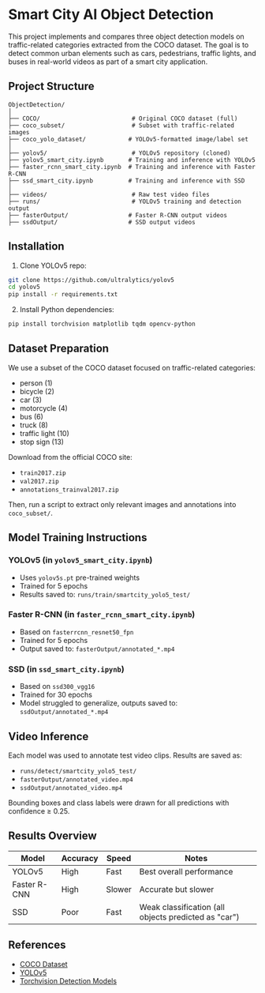 
# Smart City AI Object Detection

This project implements and compares three object detection models on traffic-related categories extracted from the COCO dataset. The goal is to detect common urban elements such as cars, pedestrians, traffic lights, and buses in real-world videos as part of a smart city application.

##  Project Structure

```
ObjectDetection/
│
├── COCO/                          # Original COCO dataset (full)
├── coco_subset/                   # Subset with traffic-related images
├── coco_yolo_dataset/            # YOLOv5-formatted image/label set
│
├── yolov5/                        # YOLOv5 repository (cloned)
├── yolov5_smart_city.ipynb       # Training and inference with YOLOv5
├── faster_rcnn_smart_city.ipynb  # Training and inference with Faster R-CNN
├── ssd_smart_city.ipynb          # Training and inference with SSD
│
├── videos/                        # Raw test video files
├── runs/                          # YOLOv5 training and detection output
├── fasterOutput/                 # Faster R-CNN output videos
├── ssdOutput/                    # SSD output videos
```

##  Installation

1. Clone YOLOv5 repo:
```bash
git clone https://github.com/ultralytics/yolov5
cd yolov5
pip install -r requirements.txt
```

2. Install Python dependencies:
```bash
pip install torchvision matplotlib tqdm opencv-python
```

##  Dataset Preparation

We use a subset of the COCO dataset focused on traffic-related categories:

- person (1)
- bicycle (2)
- car (3)
- motorcycle (4)
- bus (6)
- truck (8)
- traffic light (10)
- stop sign (13)

Download from the official COCO site:
- `train2017.zip`
- `val2017.zip`
- `annotations_trainval2017.zip`

Then, run a script to extract only relevant images and annotations into `coco_subset/`.

##  Model Training Instructions

### YOLOv5 (in `yolov5_smart_city.ipynb`)
- Uses `yolov5s.pt` pre-trained weights
- Trained for 5 epochs
- Results saved to: `runs/train/smartcity_yolo5_test/`

### Faster R-CNN (in `faster_rcnn_smart_city.ipynb`)
- Based on `fasterrcnn_resnet50_fpn`
- Trained for 5 epochs
- Output saved to: `fasterOutput/annotated_*.mp4`

### SSD (in `ssd_smart_city.ipynb`)
- Based on `ssd300_vgg16`
- Trained for 30 epochs
- Model struggled to generalize, outputs saved to: `ssdOutput/annotated_*.mp4`

##  Video Inference

Each model was used to annotate test video clips. Results are saved as:

- `runs/detect/smartcity_yolo5_test/`
- `fasterOutput/annotated_video.mp4`
- `ssdOutput/annotated_video.mp4`

Bounding boxes and class labels were drawn for all predictions with confidence ≥ 0.25.

##  Results Overview

| Model        | Accuracy | Speed | Notes |
|--------------|----------|--------|-------|
| YOLOv5       |  High   |  Fast | Best overall performance |
| Faster R-CNN |  High   |  Slower | Accurate but slower |
| SSD          |  Poor  |  Fast | Weak classification (all objects predicted as "car") |

##  References

- [COCO Dataset](https://cocodataset.org)
- [YOLOv5](https://github.com/ultralytics/yolov5)
- [Torchvision Detection Models](https://pytorch.org/vision/stable/models.html)
